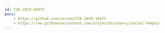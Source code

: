 ```yaml
---
id: CVE-2019-10475
pocs:
    - https://github.com/vesche/CVE-2019-10475
    - https://raw.githubusercontent.com/projectdiscovery/nuclei-templates/master/cves/CVE-2019-10475.yaml
---
```

